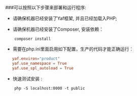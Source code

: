 ###可以按照以下步骤来部署和运行程序:

- 请确保机器已经安装了Yaf框架, 并且已经加载入PHP;

- 请确保机器已经安装了Composer, 安装依赖：
```shell
    composer install
```
- 需要在php.ini里面启用如下配置，生产的代码才能正确运行：
```conf
   yaf.environ="product"
   yaf.use_namespace = True
   yaf.use_spl_autoload = True
```
- 快速测试安装 :
```shell
    php -S localhost:8000 -t public
```

